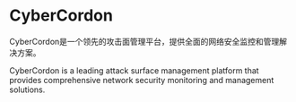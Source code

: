 # CyberCordon
CyberCordon是一个领先的攻击面管理平台，提供全面的网络安全监控和管理解决方案。

CyberCordon is a leading attack surface management platform that provides comprehensive network security monitoring and management solutions.
